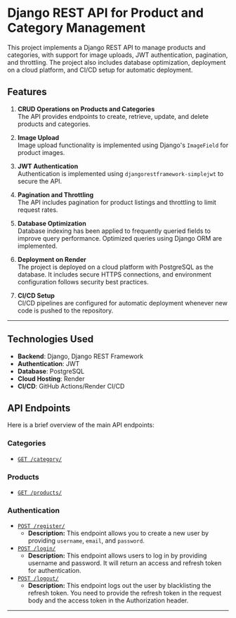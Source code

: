# Django REST API for Product and Category Management

This project implements a Django REST API to manage products and categories, with support for image uploads, JWT authentication, pagination, and throttling. The project also includes database optimization, deployment on a cloud platform, and CI/CD setup for automatic deployment.

## Features

1. **CRUD Operations on Products and Categories**  
   The API provides endpoints to create, retrieve, update, and delete products and categories.

2. **Image Upload**  
   Image upload functionality is implemented using Django's `ImageField` for product images.

3. **JWT Authentication**  
   Authentication is implemented using `djangorestframework-simplejwt` to secure the API.

4. **Pagination and Throttling**  
   The API includes pagination for product listings and throttling to limit request rates.

5. **Database Optimization**  
   Database indexing has been applied to frequently queried fields to improve query performance. Optimized queries using Django ORM are implemented.

6. **Deployment on Render**  
   The project is deployed on a cloud platform with PostgreSQL as the database. It includes secure HTTPS connections, and environment configuration follows security best practices.

7. **CI/CD Setup**  
   CI/CD pipelines are configured for automatic deployment whenever new code is pushed to the repository.

---

## Technologies Used

- **Backend**: Django, Django REST Framework
- **Authentication**: JWT 
- **Database**: PostgreSQL
- **Cloud Hosting**: Render 
- **CI/CD**: GitHub Actions/Render CI/CD

## API Endpoints

Here is a brief overview of the main API endpoints:

### Categories
- [`GET /category/`](https://product-management-assessment-1.onrender.com/category)


### Products
- [`GET /products/`](https://product-management-assessment-1.onrender.com/products)


### Authentication
- [`POST /register/`](https://product-management-assessment-1.onrender.com/register)
  - **Description:** 
  This endpoint allows you to create a new user by providing `username`, `email`, and `password`.
- [`POST /login/`](https://product-management-assessment-1.onrender.com/login)
  - **Description:** 
  This endpoint allows users to log in by providing username and password. It will return an access and refresh token for authentication.
- [`POST /logout/`](https://product-management-assessment-1.onrender.com/logout)
  - **Description:** 
  This endpoint logs out the user by blacklisting the refresh token. You need to provide the refresh token in the request body and the access token in the Authorization header.



---

